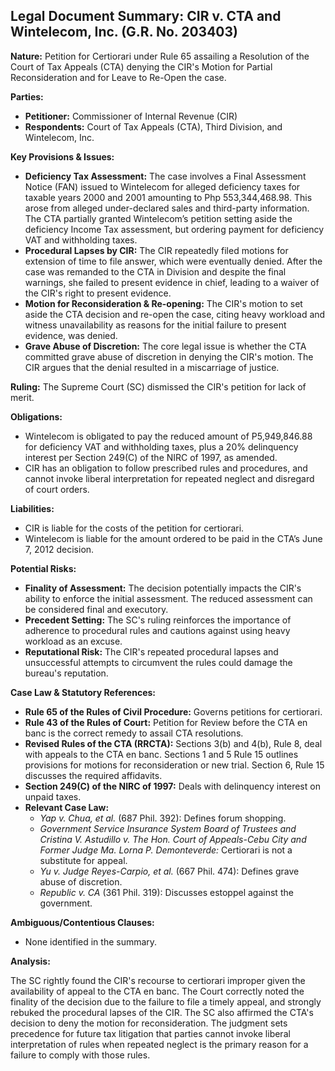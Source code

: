 ## Legal Document Summary: CIR v. CTA and Wintelecom, Inc. (G.R. No. 203403)

**Nature:** Petition for Certiorari under Rule 65 assailing a Resolution of the Court of Tax Appeals (CTA) denying the CIR's Motion for Partial Reconsideration and for Leave to Re-Open the case.

**Parties:**

*   **Petitioner:** Commissioner of Internal Revenue (CIR)
*   **Respondents:** Court of Tax Appeals (CTA), Third Division, and Wintelecom, Inc.

**Key Provisions & Issues:**

*   **Deficiency Tax Assessment:**  The case involves a Final Assessment Notice (FAN) issued to Wintelecom for alleged deficiency taxes for taxable years 2000 and 2001 amounting to Php 553,344,468.98. This arose from alleged under-declared sales and third-party information. The CTA partially granted Wintelecom’s petition setting aside the deficiency Income Tax assessment, but ordering payment for deficiency VAT and withholding taxes.
*   **Procedural Lapses by CIR:** The CIR repeatedly filed motions for extension of time to file answer, which were eventually denied.  After the case was remanded to the CTA in Division and despite the final warnings, she failed to present evidence in chief, leading to a waiver of the CIR's right to present evidence.
*   **Motion for Reconsideration & Re-opening:** The CIR's motion to set aside the CTA decision and re-open the case, citing heavy workload and witness unavailability as reasons for the initial failure to present evidence, was denied.
*   **Grave Abuse of Discretion:** The core legal issue is whether the CTA committed grave abuse of discretion in denying the CIR's motion.  The CIR argues that the denial resulted in a miscarriage of justice.

**Ruling:** The Supreme Court (SC) dismissed the CIR's petition for lack of merit.

**Obligations:**

*   Wintelecom is obligated to pay the reduced amount of P5,949,846.88 for deficiency VAT and withholding taxes, plus a 20% delinquency interest per Section 249(C) of the NIRC of 1997, as amended.
*   CIR has an obligation to follow prescribed rules and procedures, and cannot invoke liberal interpretation for repeated neglect and disregard of court orders.

**Liabilities:**

*   CIR is liable for the costs of the petition for certiorari.
*   Wintelecom is liable for the amount ordered to be paid in the CTA’s June 7, 2012 decision.

**Potential Risks:**

*   **Finality of Assessment:** The decision potentially impacts the CIR's ability to enforce the initial assessment. The reduced assessment can be considered final and executory.
*   **Precedent Setting:** The SC's ruling reinforces the importance of adherence to procedural rules and cautions against using heavy workload as an excuse.
*   **Reputational Risk:** The CIR's repeated procedural lapses and unsuccessful attempts to circumvent the rules could damage the bureau's reputation.

**Case Law & Statutory References:**

*   **Rule 65 of the Rules of Civil Procedure:**  Governs petitions for certiorari.
*   **Rule 43 of the Rules of Court:** Petition for Review before the CTA en banc is the correct remedy to assail CTA resolutions.
*   **Revised Rules of the CTA (RRCTA):** Sections 3(b) and 4(b), Rule 8, deal with appeals to the CTA en banc. Sections 1 and 5 Rule 15 outlines provisions for motions for reconsideration or new trial. Section 6, Rule 15 discusses the required affidavits.
*   **Section 249(C) of the NIRC of 1997:**  Deals with delinquency interest on unpaid taxes.
*   **Relevant Case Law:**
    *   *Yap v. Chua, et al.* (687 Phil. 392):  Defines forum shopping.
    *   *Government Service Insurance System Board of Trustees and Cristina V. Astudillo v. The Hon. Court of Appeals-Cebu City and Former Judge Ma. Lorna P. Demonteverde:*  Certiorari is not a substitute for appeal.
    *   *Yu v. Judge Reyes-Carpio, et al.* (667 Phil. 474):  Defines grave abuse of discretion.
    *   *Republic v. CA* (361 Phil. 319):  Discusses estoppel against the government.

**Ambiguous/Contentious Clauses:**

*   None identified in the summary.

**Analysis:**

The SC rightly found the CIR's recourse to certiorari improper given the availability of appeal to the CTA en banc. The Court correctly noted the finality of the decision due to the failure to file a timely appeal, and strongly rebuked the procedural lapses of the CIR. The SC also affirmed the CTA's decision to deny the motion for reconsideration. The judgment sets precedence for future tax litigation that parties cannot invoke liberal interpretation of rules when repeated neglect is the primary reason for a failure to comply with those rules.
